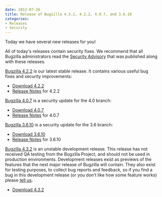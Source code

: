 ```yaml
---
date: 2012-07-26
title: Release of Bugzilla 4.3.2, 4.2.2, 4.0.7, and 3.6.10
categories:
- Releases
- Security
---
```


Today we have several new releases for you!

All of today's releases contain security fixes. We recommend that all Bugzilla administrators read the [Security Advisory](/security/3.6.9/) that was published along with these releases.

[Bugzilla 4.2.2](/releases/4.2.2/) is our latest stable release. It contains various useful bug fixes and security improvements:

*   [Download 4.2.2](/download/#v42)
*   [Release Notes](/releases/4.2.2/) for 4.2.2

[Bugzilla 4.0.7](/releases/4.0.7/) is a security update for the 4.0 branch:

*   [Download 4.0.7](/download/#v40)
*   [Release Notes](/releases/4.0.7/) for 4.0.7

[Bugzilla 3.6.10](/releases/3.6.10/) is a security update for the 3.6 branch:

*   [Download 3.6.10](/download/#v36)
*   [Release Notes](/releases/3.6.10/) for 3.6.10

[Bugzilla 4.3.2](/releases/4.4/) is an unstable development release. This release has not received QA testing from the Bugzilla Project, and should not be used in production environments. Development releases exist as previews of the features that the next major release of Bugzilla will contain. They also exist for testing purposes, to collect bug reports and feedback, so if you find a bug in this development release (or you don't like how some feature works) please [tell us](/developers/reporting_bugs.html).

*   [Download 4.3.2](/download/#v44)

